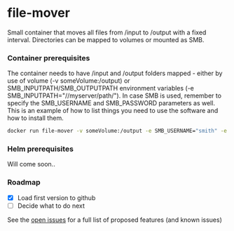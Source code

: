 # file-mover
Small container that moves all files from /input to /output with a fixed interval. Directories can be mapped to volumes or mounted as SMB.

### Container prerequisites
The container needs to have /input and /output folders mapped - either by use of volume (-v someVolume:/output) or SMB_INPUTPATH/SMB_OUTPUTPATH environment variables (-e SMB_INPUTPATH="//myserver/path/"). In case SMB is used, remember to specify the SMB_USERNAME and SMB_PASSWORD parameters as well.
This is an example of how to list things you need to use the software and how to install them.

```sh
docker run file-mover -v someVolume:/output -e SMB_USERNAME="smith" -e SMB_USERNAME="secretpassword" -e SMB_INPUTPATH="//myserver/path/"
```

### Helm prerequisites
Will come soon..

### Roadmap

- [x] Load first version to github
- [ ] Decide what to do next

See the [open issues](https://github.com/energinet-singularity/file-mover/issues) for a full list of proposed features (and known issues)
